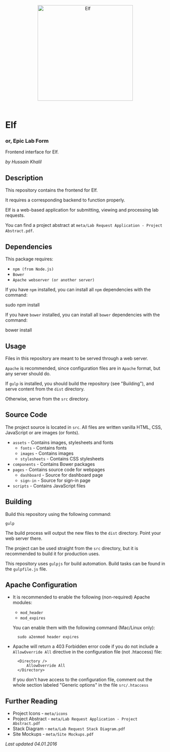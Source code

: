 <p align="center">
<img height="300" width="300" alt="Elf" src="https://git.sanpilot.co/elf/elf-meta/raw/master/icons/elflogo2.png" style="margin-bottom: 20px">
</p>

# Elf

### or, Epic Lab Form
Frontend interface for Elf.

*by Hussain Khalil*

## Description
This repository contains the frontend for Elf.

It requires a corresponding backend to function properly.

Elf is a web-based application for submitting, viewing and processing lab requests.

You can find a project abstract at `meta/Lab Request Application - Project Abstract.pdf`.

## Dependencies
This package requires:

* `npm (from Node.js)`
* `Bower`
* `Apache webserver (or another server)`

If you have `npm` installed, you can install all `npm` dependencies with the command:

sudo npm install

If you have `bower` installed, you can install all `bower` dependencies with the command:

bower install

## Usage
Files in this repository are meant to be served through a web server.

`Apache` is recommended, since configuration files are in `Apache` format, but any server should do.

If `gulp` is installed, you should build the repository (see "Building"), and serve content from the `dist` directory.

Otherwise, serve from the `src` directory.

## Source Code
The project source is located in `src`.
All files are written vanilla HTML, CSS, JavaScript or are images (or fonts).

* `assets` - Contains images, stylesheets and fonts
  * `fonts` - Contains fonts
  * `images` - Contains images
  * `stylesheets` - Contains CSS stylesheets
* `components` - Contains Bower packages
* `pages` - Contains source code for webpages
  * `dashboard` - Source for dashboard page
  * `sign-in` - Source for sign-in page
* `scripts` - Contains JavaScript files

## Building
Build this repository using the following command:

    gulp

The build process will output the new files to the `dist` directory. Point your web server there.

The project can be used straight from the `src` directory, but it is recommended to build it for production uses.

This repository uses `gulpjs` for build automation. Build tasks can be found in the `gulpfile.js` file.

## Apache Configuration
* It is recommended to enable the following (non-required) Apache modules:
  * `mod_header`
  * `mod_expires`

  You can enable them with the following command (Mac/Linux only):

        sudo a2enmod header expires

* Apache will return a 403 Forbidden error code if you do not include a `AllowOverride All` directive in the configuration file (not .htaccess) file:

        <Directory />
            AllowOverride All
        </Directory>

  If you don't have access to the configuration file, comment out the whole section labeled "Generic options" in the file `src/.htaccess`

## Further Reading
* Project Icons - `meta/icons`
* Project Abstract - `meta/Lab Request Application - Project Abstract.pdf`
* Stack Diagram - `meta/Lab Request Stack Diagram.pdf`
* Site Mockups - `meta/Site Mockups.pdf`

*Last updated 04.01.2016*
